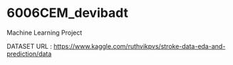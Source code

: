 # 6006CEM_devibadt
Machine Learning Project

DATASET URL : https://www.kaggle.com/ruthvikpvs/stroke-data-eda-and-prediction/data
